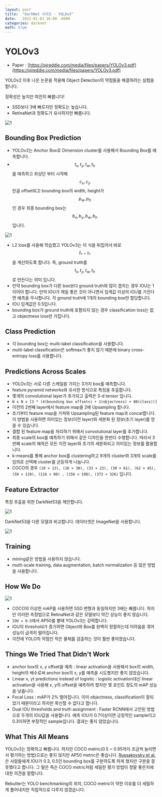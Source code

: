 ```yaml
---
layout: post
title:  "DarkNet 시리즈 - YOLOv3"
date:   2022-02-03 16:00 -0400
categories: darknet
math: true
---
```


# YOLOv3

* Paper : [https://pjreddie.com/media/files/papers/YOLOv3.pdf](https://pjreddie.com/media/files/papers/YOLOv3.pdf)

YOLOv2 이후 나온 논문을 적용해 Object Detection의 약점들을 해결하려는 실험을 합니다.

정확성은 높지만 여전히 빠릅니다!

* SSD보다 3배 빠르지만 정확도는 높습니다.
* RetinaNet과 정확도가 유사하지만 빠릅니다.



![1](/assets/img/post_img/darknetbook/bench.PNG)



## Bounding Box Prediction

* YOLOv2는 Anchor Box로 Dimension cluster를 사용해서 Bounding Box를 예측합니다.
* $$t_x, t_y, t_w, t_h$$를 에측하고 좌상단 부터 시작해 $$c_x, c_y$$ 만큼 offset되고 bounding box의 width, height가 $$p_w, p_h$$인 경우 최종 bounding box는 $$b_x, b_y, b_w, b_h$$입니다.



![1](/assets/img/post_img/darknetbook/box.PNG)



* L2 loss를 사용해 학습했고 YOLOv3는 이 식을 뒤집어서 바로 $$\hat{t}_* - t_*$$을 계산하도록 합니다. 즉, ground truth를 $$t_x, t_y, t_w, t_h$$로 만든다는 의미 입니다.
* 만약 bounding box가 다른 box보다 ground truth와 많이 겹치는 경우 IOU는 1이어야 합니다. 만약 IOU가 제일 좋은 것이 아니면서 임계값 이상의 IOU를 가진다면 예측을 무시합니다. 각 ground truth에 1개의 bounding box만 할당합니다.
* IOU 임계값은 0.5입니다.
* bounding box가 ground truth에 포함되지 않는 경우 classification loss는 없고 objectness loss만 가집니다.

## Class Prediction

* 각 bounding box는 multi-label classification을 사용합니다.
* multi-label classification은 softmax가 좋지 않기 때문에 binary cross-entropy loss를 사용합니다.

## Predictions Across Scales

* YOLOv3는 서로 다른 스케일을 가지는 3가지 box를 예측합니다.
* feature pyramid networks와 유사한 방식으로 특징을 추출합니다.
* 몇개의 convolutional layer가 추가되고 출력은 3-d tensor 입니다.
* `N x N x [3 * (4(bounding box offsets) + 1(objectness) + 80(class))]`
* 이전의 2번째 layer에서 feature map을 2배 Upsampling 합니다.
* 초기부터 feature map을 가져와 Upsampling된 feature map과 concat합니다. 이 방법을 사용하면 의미있는 정보(이전 layer)와 세분화 된 정보(초기 layer)를 얻을 수 있습니다.
* 결합 된 feature map을 처리하기 위해서 convolutional layer를 추가합니다.
* 최종 scale의 box를 예측하기 위해서 같은 디자인을 한번더 수행합니다. 따라서 3번째 scale의 예측은 모든 이전 layer와 초기의 세분화되고 의미있는 정보를 활용합니다.
* k-means를 통해 anchor box를 clustering하고 9개의 cluster와 3개의 scale를 임의로 선택해 cluster를 균등하게 나눕니다.
* COCO의 경우 `(10 × 13), (16 × 30), (33 × 23), (30 × 61), (62 × 45), (59 × 119), (116 × 90) , (156 × 198), (373 × 326)` 입니다.

## Feature Extractor

특징 추출을 위한 DarkNet53을 제안합니다.



![1](/assets/img/post_img/darknetbook/darknet53.PNG)



DarkNet53을 다른 모델과 비교합니다. 데이터셋은 ImageNet을 사용합니다.



![1](/assets/img/post_img/darknetbook/bench2.PNG)



## Training

* mining같은 방법을 사용하지 않습니다.
* multi-scale training, data augmentation, batch normalization 등 많은 방법을 사용합니다.

## How We Do



![1](/assets/img/post_img/darknetbook/bench3.PNG)



* COCO의 이상한 mAP를 사용하면 SSD 변형과 동일하지만 3배는 빠릅니다. 하지만 이러한 측정법으로 RetinaNet과 같은 모델보다 약간 성능이 좋지 않습니다.
* `IOU = 0.5`에서 AP50를 볼때 YOLOv3는 강력합니다.
* IOU의 threshold가 증가하면 Object와 Box를 완벽히 정렬하는데 어려움을 겪어 성능이 급격히 떨어집니다.
* 이전에 YOLO의 약점인 작은 물체를 검출하는 것이 훨씬 좋아졌습니다.

## Things We Tried That Didn't Work

* anchor box의 x, y offset을 예측 : linear activation을 사용해서 box의 width, height의 배수로써 anchor box의 x, y를 예측을 시도했지만 좋지 않았습니다.
* Linear x, yt predictions instead of logistic : logistic activation대신 linear activation을 사용해 x, y의 offset을 예측하려 했지만 몇 포인트 정도의 mAP 성능을 낮춥니다.
* Focal Loss : mAP가 2% 떨어집니다. 이미 objectness, classification이 잘되었기 때문이라고 하지만 확신할 수 없다고 합니다.
* Dual IOU thresholds and truth assignment : Faster RCNN에서 고안된 방법으로 두개의 IOU값을 사용합니다. 예측 IOU가 0.7이상이면 긍정적인 sample이고 0.3이하면 부정적인 sample입니다. 결과는 좋지 않았습니다.

## What This All Means

YOLOv3는 정확하고 빠릅니다. 하지만 COCO metric(0.5 \~ 0.95까지 조금씩 늘리면서 평가하는 방법)으로는 좋지 않지만 AP50 metric은 좋습니다. [Russakovsky et al.](https://ai.stanford.edu/\~olga/papers/RussakovskyCVPR15.pdf)은 사람들에게 IOU가 0.3, 0.5인 bounding box를 구분하도록 하게 했지만 구분을 잘 못했다고 합니다. 그 말은 즉슨 COCO metric처럼 세밀한 평가 방법이 정말 좋은지에 대한 의견을 말합니다.

Rebutter는 YOLO benchmarking의 위치, COCO metric이 약한 이유를 더 세밀하게 풀어내지만 직접적으로 다루지 않겠습니다.
